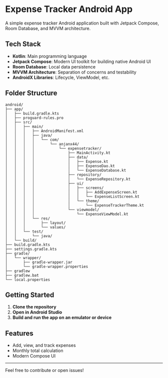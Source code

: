 # Expense Tracker Android App

A simple expense tracker Android application built with Jetpack Compose, Room Database, and MVVM architecture.

## Tech Stack

- **Kotlin**: Main programming language
- **Jetpack Compose**: Modern UI toolkit for building native Android UI
- **Room Database**: Local data persistence
- **MVVM Architecture**: Separation of concerns and testability
- **AndroidX Libraries**: Lifecycle, ViewModel, etc.

## Folder Structure

```
android/
├── app/
│   ├── build.gradle.kts
│   ├── proguard-rules.pro
│   ├── src/
│   │   ├── main/
│   │   │   ├── AndroidManifest.xml
│   │   │   ├── java/
│   │   │   │   └── com/
│   │   │   │       └── anjanx44/
│   │   │   │           └── expensetracker/
│   │   │   │               ├── MainActivity.kt
│   │   │   │               ├── data/
│   │   │   │               │   ├── Expense.kt
│   │   │   │               │   ├── ExpenseDao.kt
│   │   │   │               │   └── ExpenseDatabase.kt
│   │   │   │               ├── repository/
│   │   │   │               │   └── ExpenseRepository.kt
│   │   │   │               ├── ui/
│   │   │   │               │   ├── screens/
│   │   │   │               │   │   ├── AddExpenseScreen.kt
│   │   │   │               │   │   └── ExpenseListScreen.kt
│   │   │   │               │   └── theme/
│   │   │   │               │       └── ExpenseTrackerTheme.kt
│   │   │   │               └── viewmodel/
│   │   │   │                   └── ExpenseViewModel.kt
│   │   │   └── res/
│   │   │       ├── layout/
│   │   │       └── values/
│   │   └── test/
│   │       └── java/
│   └── build/
├── build.gradle.kts
├── settings.gradle.kts
├── gradle/
│   └── wrapper/
│       ├── gradle-wrapper.jar
│       └── gradle-wrapper.properties
├── gradlew
├── gradlew.bat
└── local.properties
```

## Getting Started

1. **Clone the repository**
2. **Open in Android Studio**
3. **Build and run the app on an emulator or device**

## Features
- Add, view, and track expenses
- Monthly total calculation
- Modern Compose UI

---

Feel free to contribute or open issues!

